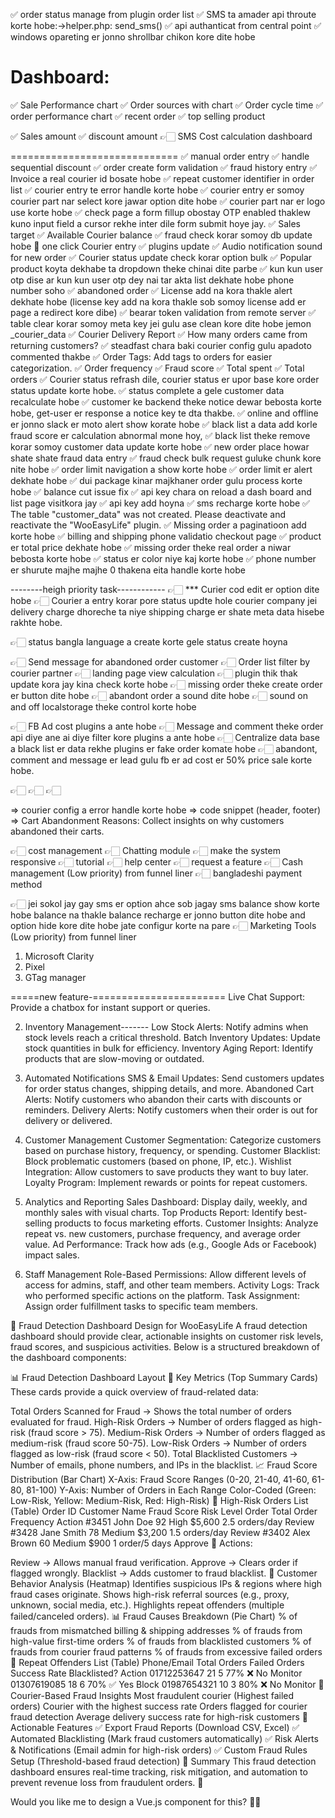 ✅ order status manage from plugin order list
✅ SMS ta amader api throute korte hobe:->helper.php: send_sms()
✅ api authanticat from central point
✅ windows opareting er jonno shrollbar chikon kore dite hobe

Dashboard:
=========================
✅ Sale Performance chart
✅ Order sources with chart
✅ Order cycle time
✅ order performance chart
✅ recent order
✅ top selling product

✅ Sales amount 
✅ discount amount
👉🏻 SMS Cost calculation dashboard

=============================
✅ manual order entry
✅ handle sequential discount
✅ order create form validation
✅ fraud history entry
✅ Invoice a real courier id bosate hobe
✅ repeat customer identifier in order list
✅ courier entry te error handle korte hobe
✅ courier entry er somoy courier part nar select kore jawar option dite hobe
✅ courier part nar er logo use korte hobe
✅ check page a form fillup obostay OTP enabled thaklew kuno input field a cursor rekhe inter dile form submit hoye jay.
✅ Sales target
✅ Available Courier balance
✅ fraud check korar somoy db update hobe
🍠 one click Courier entry
✅ plugins update
✅ Audio notification sound for new order
✅ Courier status update check korar option bulk
✅ Popular product koyta dekhabe ta dropdown theke chinai dite parbe
✅ kun kun user otp dise ar kun kun user otp dey nai tar akta list dekhate hobe phone number soho
✅ abandoned order
✅ License add na kora thakle alert dekhate hobe (license key add na kora thakle sob somoy license add er page a redirect kore dibe)
✅ bearar token validation from remote server
✅ table clear korar somoy meta key jei gulu ase clean kore dite hobe jemon _courier_data
✅ Courier Delivery Report
✅ How many orders came from returning customers?
✅ steadfast chara baki courier config gulu apadoto commented thakbe
✅ Order Tags: Add tags to orders for easier categorization.
✅ Order frequency
✅ Fraud score
✅ Total spent
✅ Total orders
✅ Courier status refrash dile, courier status er upor base kore order status update korte hobe.
✅ status complete a gele customer data recalculate hobe
✅ customer ke backend theke notice dewar bebosta korte hobe, get-user er response a notice key te dta thakbe.
✅ online and offline er jonno slack er moto alert show korate hobe
✅ black list a data add korle fraud score er calculation abnormal mone hoy,
✅ black list theke remove korar somoy customer data update korte hobe
✅ new order place howar shate shate fraud data entry
✅ fraud check bulk request guluke chunk kore nite hobe
✅ order limit navigation a show korte hobe
✅ order limit er alert dekhate hobe
✅ dui package kinar majkhaner order gulu process korte hobe
✅ balance cut issue fix
✅ api key chara on reload a dash board and list page visitkora jay
✅ api key add hoyna
✅ sms recharge korte hobe
✅ The table "customer_data" was not created. Please deactivate and reactivate the "WooEasyLife" plugin.
✅ Missing order a paginatioon add korte hobe
✅ billing and shipping phone validatio checkout page
✅ product er total price dekhate hobe
✅ missing order theke real order a niwar bebosta korte hobe
✅ status er color niye kaj korte hobe
✅ phone number er shurute majhe majhe 0 thakena eita handle korte hobe



--------heigh priority task------------
👉🏻 *** Curier cod edit er option dite hobe
👉🏻 Courier a entry korar pore status updte hole courier company jei delivery charge dhoreche ta niye shipping charge er shate meta data hisebe rakhte hobe.

👉🏻 status bangla language a create korte gele status create hoyna

👉🏻 Send message for abandoned order customer
👉🏻 Order list filter by courier partner
👉🏻 landing page view calculation
👉🏻 plugin thik thak update kora jay kina check korte hobe
👉🏻 missing order theke create order er button dite hobe
👉🏻 abandont order a sound dite hobe
👉🏻 sound on and off localstorage theke control korte hobe


👉🏻 FB Ad cost plugins a ante hobe
👉🏻 Message and comment theke order api diye ane ai diye filter kore plugins a ante hobe
👉🏻 Centralize data base a black list er data rekhe plugins er fake order komate hobe
👉🏻 abandont, comment and message er lead gulu fb er ad cost er 50% price sale korte hobe.


👉🏻 
👉🏻 
👉🏻 








=> courier config a error handle korte hobe
=> code snippet (header, footer)
=> Cart Abandonment Reasons: Collect insights on why customers abandoned their carts.


👉🏻 cost management
👉🏻 Chatting module
👉🏻 make the system responsive
👉🏻 tutorial
👉🏻 help center
👉🏻 request a feature
👉🏻 Cash management (Low priority) from funnel liner
👉🏻 bangladeshi payment method


👉🏻 jei sokol jay gay sms er option ahce sob jagay sms balance show korte hobe balance na thakle balance recharge er jonno button dite hobe and option hide kore dite hobe jate configur korte na pare
👉🏻 Marketing Tools (Low priority) from funnel liner
   1. Microsoft Clarity
   2. Pixel
   3. GTag manager


=====new feature-=======================
Live Chat Support: Provide a chatbox for instant support or queries.

2. Inventory Management-------
Low Stock Alerts: Notify admins when stock levels reach a critical threshold.
Batch Inventory Updates: Update stock quantities in bulk for efficiency.
Inventory Aging Report: Identify products that are slow-moving or outdated.

3. Automated Notifications
SMS & Email Updates: Send customers updates for order status changes, shipping details, and more.
Abandoned Cart Alerts: Notify customers who abandon their carts with discounts or reminders.
Delivery Alerts: Notify customers when their order is out for delivery or delivered.

4. Customer Management
Customer Segmentation: Categorize customers based on purchase history, frequency, or spending.
Customer Blacklist: Block problematic customers (based on phone, IP, etc.).
Wishlist Integration: Allow customers to save products they want to buy later.
Loyalty Program: Implement rewards or points for repeat customers.

6. Analytics and Reporting
Sales Dashboard: Display daily, weekly, and monthly sales with visual charts.
Top Products Report: Identify best-selling products to focus marketing efforts.
Customer Insights: Analyze repeat vs. new customers, purchase frequency, and average order value.
Ad Performance: Track how ads (e.g., Google Ads or Facebook) impact sales.

12. Staff Management
Role-Based Permissions: Allow different levels of access for admins, staff, and other team members.
Activity Logs: Track who performed specific actions on the platform.
Task Assignment: Assign order fulfillment tasks to specific team members.













🚀 Fraud Detection Dashboard Design for WooEasyLife
A fraud detection dashboard should provide clear, actionable insights on customer risk levels, fraud scores, and suspicious activities. Below is a structured breakdown of the dashboard components:

📊 Fraud Detection Dashboard Layout
🔹 Key Metrics (Top Summary Cards)
These cards provide a quick overview of fraud-related data:

Total Orders Scanned for Fraud → Shows the total number of orders evaluated for fraud.
High-Risk Orders → Number of orders flagged as high-risk (fraud score > 75).
Medium-Risk Orders → Number of orders flagged as medium-risk (fraud score 50-75).
Low-Risk Orders → Number of orders flagged as low-risk (fraud score < 50).
Total Blacklisted Customers → Number of emails, phone numbers, and IPs in the blacklist.
📈 Fraud Score Distribution (Bar Chart)
X-Axis: Fraud Score Ranges (0-20, 21-40, 41-60, 61-80, 81-100)
Y-Axis: Number of Orders in Each Range
Color-Coded (Green: Low-Risk, Yellow: Medium-Risk, Red: High-Risk)
🛑 High-Risk Orders List (Table)
Order ID	Customer Name	Fraud Score	Risk Level	Order Total	Order Frequency	Action
#3451	John Doe	92	High	$5,600	2.5 orders/day	Review
#3428	Jane Smith	78	Medium	$3,200	1.5 orders/day	Review
#3402	Alex Brown	60	Medium	$900	1 order/5 days	Approve
🔹 Actions:

Review → Allows manual fraud verification.
Approve → Clears order if flagged wrongly.
Blacklist → Adds customer to fraud blacklist.
📍 Customer Behavior Analysis (Heatmap)
Identifies suspicious IPs & regions where high fraud cases originate.
Shows high-risk referral sources (e.g., proxy, unknown, social media, etc.).
Highlights repeat offenders (multiple failed/canceled orders).
📊 Fraud Causes Breakdown (Pie Chart)
% of frauds from mismatched billing & shipping addresses
% of frauds from high-value first-time orders
% of frauds from blacklisted customers
% of frauds from courier fraud patterns
% of frauds from excessive failed orders
📍 Repeat Offenders List (Table)
Phone/Email	Total Orders	Failed Orders	Success Rate	Blacklisted?	Action
01712253647	21	5	77%	❌ No	Monitor
01307619085	18	6	70%	✅ Yes	Block
01987654321	10	3	80%	❌ No	Monitor
🚚 Courier-Based Fraud Insights
Most fraudulent courier (Highest failed orders)
Courier with the highest success rate
Orders flagged for courier fraud detection
Average delivery success rate for high-risk customers
📌 Actionable Features
✅ Export Fraud Reports (Download CSV, Excel)
✅ Automated Blacklisting (Mark fraud customers automatically)
✅ Risk Alerts & Notifications (Email admin for high-risk orders)
✅ Custom Fraud Rules Setup (Threshold-based fraud detection)
🔹 Summary
This fraud detection dashboard ensures real-time tracking, risk mitigation, and automation to prevent revenue loss from fraudulent orders. 🚀

Would you like me to design a Vue.js component for this? 🎨🔥